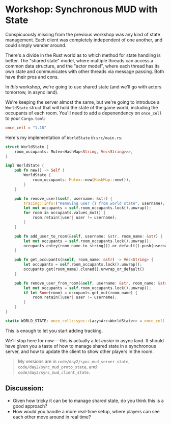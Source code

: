 # Workshop: Synchronous MUD with State

Conspicuously missing from the previous workshop was any kind of state management. Each client was completely independent of one another, and could simply wander around.

There's a divide in the Rust world as to which method for state handling is better. The "shared state" model, where multiple threads can access a common data structure, and the "actor model", where each thread has its own state and communicates with other threads via message passing. Both have their pros and cons.

In *this* workshop, we're going to use shared state (and we'll go with actors tomorrow, in async land).

We're keeping the server almost the same, but we're going to introduce a `WorldState` struct that will hold the state of the game world, including the occupants of each room. You'll need to add a depenendency on `once_cell` to your `Cargo.toml`:

```toml
once_cell = "1.18"
```

Here's my implementation of `WorldState` in `src/main.rs`:

```rust
struct WorldState {
    room_occupants: Mutex<HashMap<String, Vec<String>>>,
}

impl WorldState {
    pub fn new() -> Self {
        WorldState {
            room_occupants: Mutex::new(HashMap::new()),
        }
    }

    pub fn remove_user(&self, username: &str) {
        tracing::info!("Removing user {} from world state", username);
        let mut occupants = self.room_occupants.lock().unwrap();
        for room in occupants.values_mut() {
            room.retain(|user| user != username);
        }
    }

    pub fn add_user_to_room(&self, username: &str, room_name: &str) {
        let mut occupants = self.room_occupants.lock().unwrap();
        occupants.entry(room_name.to_string()).or_default().push(username.to_string());
    }

    pub fn get_occupants(&self, room_name: &str) -> Vec<String> {
        let occupants = self.room_occupants.lock().unwrap();
        occupants.get(room_name).cloned().unwrap_or_default()
    }

    pub fn remove_user_from_room(&self, username: &str, room_name: &str) {
        let mut occupants = self.room_occupants.lock().unwrap();
        if let Some(room) = occupants.get_mut(room_name) {
            room.retain(|user| user != username);
        }
    }
}

static WORLD_STATE: once_cell::sync::Lazy<Arc<WorldState>> = once_cell::sync::Lazy::new(|| Arc::new(WorldState::new()));
```

This is enough to let you start adding tracking.

We'll stop here for now---this is actually a lot *easier* in async land. It should have given you a taste of how to manage shared state in a synchronous server, and how to update the client to show other players in the room.


> My versions are in `code/day2/sync_mud_server_state`, `code/day2/sync_mud_proto_state`, and `code/day2/sync_mud_client_state`.

## Discussion: 

* Given how tricky it can be to manage shared state, do you think this is a good approach? 
* How would you handle a more real-time setup, where players can see each other move around in real time?
